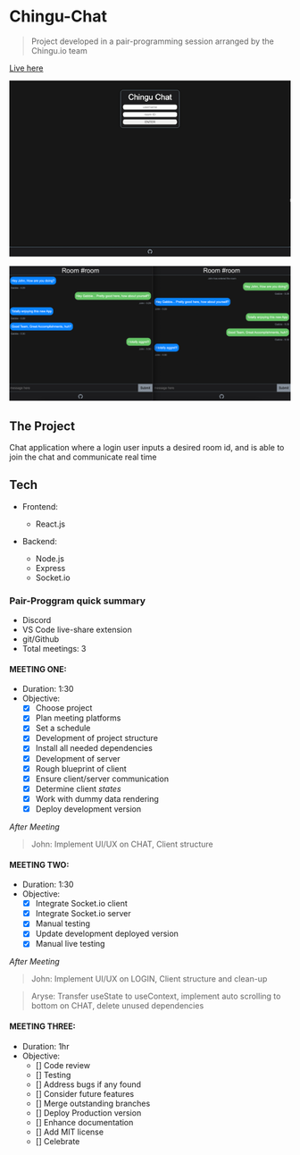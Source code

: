 # Chingu-Chat

> Project developed in a pair-programming session arranged by the Chingu.io team

[Live here](https://chingu-chat.herokuapp.com/)

![Image of Login Page](one.png)

![Image of Chat Room](two.png)

## The Project

Chat application where a login user inputs a desired room id, and is able to join the chat and communicate real time

## Tech

- Frontend:

  - React.js

- Backend:
  - Node.js
  - Express
  - Socket.io

### Pair-Proggram quick summary

- Discord
- VS Code live-share extension
- git/Github
- Total meetings: 3

#### MEETING ONE:

- Duration: 1:30
- Objective:
  - [x] Choose project
  - [x] Plan meeting platforms
  - [x] Set a schedule
  - [x] Development of project structure
  - [x] Install all needed dependencies
  - [x] Development of server
  - [x] Rough blueprint of client
  - [x] Ensure client/server communication
  - [x] Determine client _states_
  - [x] Work with dummy data rendering
  - [x] Deploy development version

_After_ _Meeting_

> John: Implement UI/UX on CHAT, Client structure

#### MEETING TWO:

- Duration: 1:30
- Objective:
  - [x] Integrate Socket.io client
  - [x] Integrate Socket.io server
  - [x] Manual testing
  - [x] Update development deployed version
  - [x] Manual live testing

_After_ _Meeting_

> John: Implement UI/UX on LOGIN, Client structure and clean-up

> Aryse: Transfer useState to useContext, implement auto scrolling to bottom on CHAT, delete unused dependencies

#### MEETING THREE:

- Duration: 1hr
- Objective:
  - [] Code review
  - [] Testing
  - [] Address bugs if any found
  - [] Consider future features
  - [] Merge outstanding branches
  - [] Deploy Production version
  - [] Enhance documentation
  - [] Add MIT license
  - [] Celebrate
